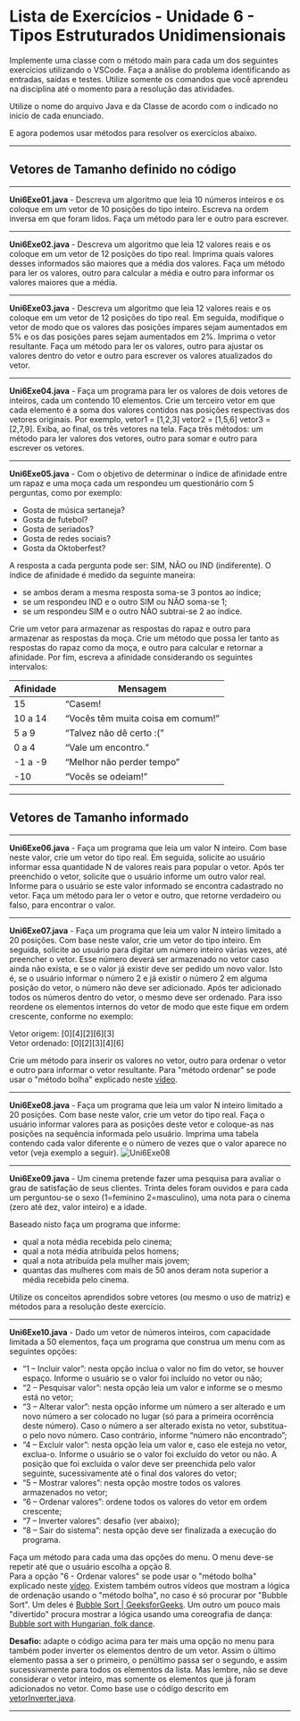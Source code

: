# Lista de Exercícios - Unidade 6 - Tipos Estruturados Unidimensionais

Implemente  uma  classe  com  o  método  main  para  cada  um  dos seguintes  exercícios utilizando o VSCode. Faça a análise do problema identificando as entradas, saídas e testes. Utilize  somente  os  comandos  que  você  aprendeu  na  disciplina  até  o  momento  para  a resolução das atividades.

Utilize o nome do arquivo Java e da Classe de acordo com o indicado no inicio de cada enunciado.

E agora podemos usar métodos para resolver os exercícios abaixo.

----------

## Vetores de Tamanho definido no código

----------

**Uni6Exe01.java** - Descreva um algoritmo que leia 10 números inteiros e os coloque em um vetor de 10 posições do tipo inteiro. Escreva na ordem inversa em que foram lidos. Faça um método para ler e outro para escrever.

----------
**Uni6Exe02.java** - Descreva um algoritmo que leia 12 valores reais e os coloque em um vetor de 12 posições do tipo real. Imprima quais valores desses informados são maiores que a média dos valores. Faça um método para ler os valores, outro para calcular a média e outro para informar os valores maiores que a média.

----------
**Uni6Exe03.java** - Descreva um algoritmo que leia 12 valores reais e os coloque em um vetor de 12 posições do tipo real. Em seguida, modifique o vetor de modo que os valores das posições ímpares sejam aumentados em 5% e os das posições pares sejam aumentados em 2%. Imprima o vetor resultante. Faça um método para ler os valores, outro para ajustar os valores dentro do vetor e outro para escrever os valores atualizados do vetor.

----------
**Uni6Exe04.java** - Faça um programa para ler os valores de dois vetores de inteiros, cada um contendo 10 elementos. Crie um terceiro vetor em que cada elemento é a soma dos valores contidos nas posições respectivas dos vetores originais. Por exemplo, vetor1 = [1,2,3] vetor2 = [1,5,6] vetor3 = [2,7,9]. Exiba, ao final, os três vetores na tela. Faça três métodos: um método para ler valores dos vetores, outro para somar e outro para escrever os vetores.

----------
**Uni6Exe05.java** - Com o objetivo de determinar o índice de afinidade entre um rapaz e uma moça cada um respondeu um questionário com 5 perguntas, como por exemplo:

- Gosta de música sertaneja?
- Gosta de futebol?
- Gosta de seriados?
- Gosta de redes sociais?
- Gosta da Oktoberfest?

A resposta a cada pergunta pode ser: SIM, NÃO ou IND (indiferente). O índice de afinidade é medido da seguinte maneira:

- se ambos deram a mesma resposta soma-se 3 pontos ao índice;
- se um respondeu IND e o outro SIM ou NÃO soma-se 1;
- se um respondeu SIM e o outro NÃO subtrai-se 2 ao índice.

Crie  um  vetor  para  armazenar  as  respostas  do  rapaz  e  outro  para  armazenar  as respostas da moça. Crie um método que possa ler tanto as respostas do rapaz como da moça, e outro para calcular e retornar  a  afinidade.  Por  fim, escreva  a  afinidade  considerando  os  seguintes intervalos:

| Afinidade | Mensagem                          |
|-----------|-----------------------------------|
| 15        | “Casem!                           |
| 10 a 14   | “Vocês têm muita coisa em comum!” |
| 5 a 9     | “Talvez não dê certo :(”          |
| 0 a 4     | “Vale um encontro.”               |
| -1 a -9   | “Melhor não perder tempo”         |
| -10       | “Vocês se odeiam!”                |

----------

## Vetores de Tamanho informado

----------
**Uni6Exe06.java** - Faça um programa que leia um valor N inteiro. Com base neste valor, crie um vetor do tipo real. Em seguida, solicite ao usuário informar essa quantidade N de valores reais para popular o vetor. Após ter preenchido o vetor, solicite que o usuário informe um outro valor real. Informe para o usuário se este valor informado se encontra cadastrado no vetor. Faça  um  método  para  ler  o  vetor e outro, que retorne verdadeiro ou falso, para encontrar o valor.

----------
**Uni6Exe07.java** - Faça um programa que leia um valor N inteiro limitado a 20 posições. Com base neste valor, crie um vetor do tipo inteiro. Em seguida, solicite ao usuário para digitar um número inteiro várias vezes, até preencher o vetor. Esse número deverá ser armazenado no vetor caso ainda não exista, e se o valor já existir deve ser pedido um novo valor. Isto é, se o usuário informar o número 2 e já existir o número 2 em alguma posição do vetor, o número não deve ser adicionado. Após ter adicionado todos os números dentro do vetor, o mesmo deve ser ordenado. Para isso reordene os elementos internos do vetor de modo que este fique em ordem crescente, conforme no exemplo:

Vetor origem: [0][4][2][6][3]  
Vetor ordenado: [0][2][3][4][6]

Crie um método para inserir os valores no vetor, outro para ordenar o vetor e outro para informar o vetor resultante. Para "método ordenar" se pode usar o "método bolha" explicado neste [vídeo](<https://furb-my.sharepoint.com/:v:/g/personal/dalton_furb_br/Ec87A5jXv7VIkfpLSUyvbuYBrPSf3pXBO4lIWOj3TTMH1A?e=mugb45>).

----------
**Uni6Exe08.java** - Faça um programa que leia um valor N inteiro limitado a 20 posições. Com base neste valor, crie um vetor do tipo real. Faça o usuário informar valores para as posições deste vetor e coloque-as nas posições na sequência informada pelo usuário. Imprima  uma tabela contendo cada valor diferente e o número de vezes que o valor aparece no vetor (veja exemplo a seguir).
![Uni6Exe08](./imgs/Uni6Exe08.png)

----------
**Uni6Exe09.java** - Um cinema pretende fazer uma pesquisa para avaliar o grau de satisfação de seus clientes. Trinta deles foram ouvidos e para cada um perguntou-se o sexo (1=feminino 2=masculino), uma nota para o cinema (zero até dez, valor inteiro) e a idade.

Baseado nisto faça um programa que informe:

- qual a nota média recebida pelo cinema;
- qual a nota média atribuída pelos homens;
- qual a nota atribuída pela mulher mais jovem;
- quantas das mulheres com mais de 50 anos deram nota superior a média recebida pelo cinema.

Utilize os conceitos aprendidos sobre vetores (ou mesmo o uso de matriz) e métodos para a resolução deste exercício.

----------
**Uni6Exe10.java** - Dado um vetor de números inteiros, com capacidade limitada a 50 elementos, faça um programa que construa um menu com as seguintes opções:

- “1 – Incluir valor”: nesta opção inclua o valor no fim do vetor, se houver espaço. Informe o usuário se o valor foi incluído no vetor ou não;
- “2 – Pesquisar valor”: nesta opção leia um valor e informe se o mesmo está no vetor;
- “3 – Alterar valor”: nesta opção informe um número a ser alterado e um novo número a ser colocado no lugar (só para a primeira ocorrência deste número). Caso o número a ser alterado exista no vetor, substitua-o pelo novo número. Caso contrário, informe “número não encontrado”;
- “4 – Excluir valor”: nesta opção leia um valor e, caso ele esteja no vetor, exclua-o. Informe o usuário se o valor foi excluído do vetor ou não. A posição que foi excluída o valor deve ser preenchida pelo valor seguinte, sucessivamente até o final dos valores do vetor;
- “5 – Mostrar valores”: nesta opção mostre todos os valores armazenados no vetor;
- “6 – Ordenar valores”: ordene todos os valores do vetor em ordem crescente;
- “7 – Inverter valores”: desafio (ver abaixo);  
- “8 – Sair do sistema”: nesta opção deve ser finalizada a execução do programa.

Faça um método para cada uma das opções do menu. O menu deve-se repetir até que o usuário escolha a opção 8.  
Para a opção "6 - Ordenar valores" se pode usar o "método bolha" explicado neste [vídeo](<https://furb-my.sharepoint.com/:v:/g/personal/dalton_furb_br/Ec87A5jXv7VIkfpLSUyvbuYBrPSf3pXBO4lIWOj3TTMH1A?e=mugb45>). Existem também outros vídeos que mostram a lógica de ordenação usando o "método bolha", no caso é só procurar por "Bubble Sort". Um deles é [Bubble Sort | GeeksforGeeks](<https://www.youtube.com/watch?v=nmhjrI-aW5o> "Bubble Sort | GeeksforGeeks"). Um outro um pouco mais "divertido" procura mostrar a lógica usando uma coreografia de dança: [Bubble sort with Hungarian, folk dance](https://www.youtube.com/watch?v=Iv3vgjM8Pv4 "Bubble sort with Hungarian, folk dance").  

**Desafio:** adapte o código acima para ter mais uma opção no menu para também poder inverter os elementos dentro de um vetor. Assim o último elemento passa a ser o primeiro, o penúltimo passa ser o segundo, e assim sucessivamente para todos os elementos da lista. Mas lembre, não se deve considerar o vetor inteiro, mas somente os elementos que já foram adicionados no vetor. Como base use o código descrito em [vetorInverter.java](<https://gist.github.com/dalton-reis/1c5f2bdf65b251730e1cb76c5a61bb1b>).

----------